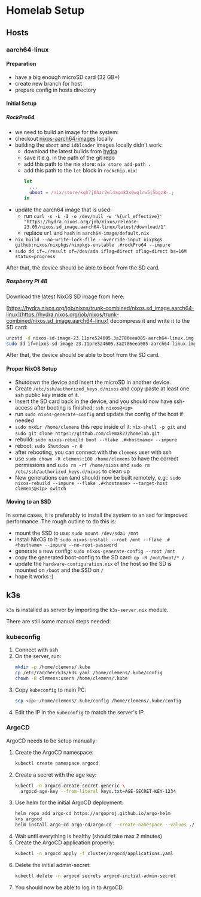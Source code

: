 # Homelab Setup

## Hosts

### aarch64-linux

<!-- markdownlint-disable-next-line -->
#### Preparation

- have a big enough microSD card (32 GB+)
- create new branch for host
- prepare config in hosts directory

#### Initial Setup

<!-- markdownlint-capture -->
<!-- markdownlint-disable MD031 -->

##### RockPro64

- we need to build an image for the system:
- checkout [nixos-aarch64-images](https://github.com/Mic92/nixos-aarch64-images)
  locally
- building the `uboot` and `idbloader` images locally didn't work:
  - download the latest builds from
    [hydra](https://hydra.nixos.org/job/nixpkgs/trunk/ubootRockPro64.aarch64-linux)
  - save it e.g. in the path of the git repo
  - add this path to the nix store: `nix store add-path .`
  - add this path to the `let` block in `rockchip.nix`:
    ```nix
    let
      ...
      uboot = /nix/store/kqh7j0hzr2wl4mgm82x0wglrw5j5bgz8-.;
    in
    ```
- update the aarch64 image that is used:
  - run
    `curl -s -L -I -o /dev/null -w '%{url_effective}' "https://hydra.nixos.org/job/nixos/release-23.05/nixos.sd_image.aarch64-linux/latest/download/1"`
  - replace `url` and `hash` in `aarch64-image/default.nix`
  <!-- markdownlint-disable-next-line -->
- `nix build --no-write-lock-file --override-input nixpkgs github:nixos/nixpkgs/nixpkgs-unstable .#rockPro64 --impure`
- `sudo dd if=./result of=/dev/sda iflag=direct oflag=direct bs=16M status=progress`

After that, the device should be able to boot from the SD card.

##### Raspberry Pi 4B

Download the latest NixOS SD image from here:

[https://hydra.nixos.org/job/nixos/trunk-combined/nixos.sd_image.aarch64-linux](https://hydra.nixos.org/job/nixos/trunk-combined/nixos.sd_image.aarch64-linux)
decompress it and write it to the SD card:

```sh
unzstd -d nixos-sd-image-23.11pre524605.3a2786eea085-aarch64-linux.img.zst
sudo dd if=nixos-sd-image-23.11pre524605.3a2786eea085-aarch64-linux.img of=/dev/sdX bs=4096 conv=fsync status=progress
```

After that, the device should be able to boot from the SD card.

#### Proper NixOS Setup

- Shutdown the device and insert the microSD in another device.
- Create `/etc/ssh/authorized_keys.d/nixos` and copy-paste at least one ssh
  public key inside of it.
- Insert the SD card back in the device, and you should now have ssh-access
  after booting is finished: `ssh nixos@<ip>`
- run `sudo nixos-generate-config` and update the config of the host if needed
- `sudo mkdir /home/clemens` this repo inside of it: `nix-shell -p git` and
  `sudo git clone https://github.com/clemak27/homelab.git`
- rebuild: `sudo nixos-rebuild boot --flake .#<hostname> --impure`
- reboot: `sudo Shutdown -r 0`
- after rebooting, you can connect with the `clemens` user with ssh
- use `sudo chown -R clemens:100 /home/clemens` to have the correct permissions
  and `sudo rm -rf /home/nixos` and `sudo rm /etc/ssh/authorized_keys.d/nixos`
  to clean up
- New generations can (and should) now be built remotely, e.g.:
  <!-- markdownlint-disable-next-line -->
  `sudo nixos-rebuild --impure --flake .#<hostname> --target-host clemens@<ip> switch`

#### Moving to an SSD

In some cases, it is preferably to install the system to an ssd for improved
performance. The rough outline to do this is:

- mount the SSD to use: `sudo mount /dev/sda1 /mnt`
- install NixOS to it:
  `sudo nixos-install --root /mnt --flake .#<hostname> --impure --no-root-password`
- generate a new config: `sudo nixos-generate-config --root /mnt`
- copy the generated boot-config to the SD card: `cp -R /mnt/boot/* /`
- update the `hardware-configuration.nix` of the host so the SD is mounted on
  `/boot` and the SSD on `/`
- hope it works :)

## k3s

`k3s` is installed as server by importing the `k3s-server.nix` module.

There are still some manual steps needed:

### kubeconfig

<!-- markdownlint-capture -->
<!-- markdownlint-disable MD031 -->

1. Connect with ssh
2. On the server, run:
   ```sh
   mkdir -p /home/clemens/.kube
   cp /etc/rancher/k3s/k3s.yaml /home/clemens/.kube/config
   chown -R clemens:users /home/clemens/.kube
   ```
3. Copy `kubeconfig` to main PC:
   ```sh
   scp <ip>:/home/clemens/.kube/config /home/clemens/.kube/config
   ```
4. Edit the IP in the `kubeconfig` to match the server's IP.
<!-- markdownlint-restore -->

### ArgoCD

ArgoCD needs to be setup manually:

<!-- markdownlint-capture -->
<!-- markdownlint-disable MD031 -->

1. Create the ArgoCD namespace:
   ```sh
   kubectl create namespace argocd
   ```
2. Create a secret with the age key:
   ```sh
   kubectl -n argocd create secret generic \
     argocd-age-key --from-literal keys.txt=AGE-SECRET-KEY-1234
   ```
3. Use helm for the initial ArgoCD deployment:
   ```sh
   helm repo add argo-cd https://argoproj.github.io/argo-helm
   kns argocd
   helm install argo-cd argo-cd/argo-cd --create-namespace --values ./cluster/argocd/argocd/values.yaml
   ```
4. Wait until everything is healthy (should take max 2 minutes)
5. Create the ArgoCD application properly:
   <!-- markdownlint-disable-next-line -->
   ```sh
   kubectl -n argocd apply -f cluster/argocd/applications.yaml
   ```
6. Delete the initial admin-secret:
   ```sh
   kubectl delete -n argocd secrets argocd-initial-admin-secret
   ```
7. You should now be able to log in to ArgoCD.
